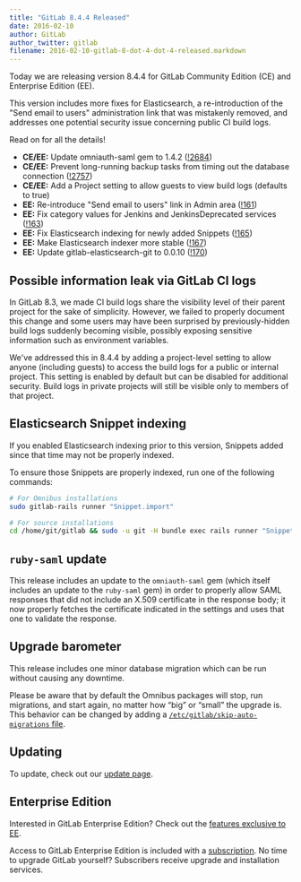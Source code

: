 ```yaml
---
title: "GitLab 8.4.4 Released"
date: 2016-02-10
author: GitLab
author_twitter: gitlab
filename: 2016-02-10-gitlab-8-dot-4-dot-4-released.markdown
---
```


Today we are releasing version 8.4.4 for GitLab Community Edition (CE) and
Enterprise Edition (EE).

This version includes more fixes for Elasticsearch, a re-introduction of the
"Send email to users" administration link that was mistakenly removed, and
addresses one potential security issue concerning public CI build logs.

Read on for all the details!

<!-- more -->

- **CE/EE:** Update omniauth-saml gem to 1.4.2 ([!2684])
- **CE/EE:** Prevent long-running backup tasks from timing out the database
  connection ([!2757])
- **CE/EE:** Add a Project setting to allow guests to view build logs (defaults
  to true)
- **EE:** Re-introduce "Send email to users" link in Admin area ([!161])
- **EE:** Fix category values for Jenkins and JenkinsDeprecated services ([!163])
- **EE:** Fix Elasticsearch indexing for newly added Snippets ([!165])
- **EE:** Make Elasticsearch indexer more stable ([!167])
- **EE:** Update gitlab-elasticsearch-git to 0.0.10 ([!170])

[!161]: https://gitlab.com/gitlab-org/gitlab-ee/merge_requests/161
[!163]: https://gitlab.com/gitlab-org/gitlab-ee/merge_requests/163
[!165]: https://gitlab.com/gitlab-org/gitlab-ee/merge_requests/165
[!167]: https://gitlab.com/gitlab-org/gitlab-ee/merge_requests/167
[!170]: https://gitlab.com/gitlab-org/gitlab-ee/merge_requests/170
[!2684]: https://gitlab.com/gitlab-org/gitlab-ce/merge_requests/2684
[!2757]: https://gitlab.com/gitlab-org/gitlab-ce/merge_requests/2757
[!2761]: https://gitlab.com/gitlab-org/gitlab-ce/merge_requests/2761

## Possible information leak via GitLab CI logs

In GitLab 8.3, we made CI build logs share the visibility level of their parent
project for the sake of simplicity. However, we failed to properly document this
change and some users may have been surprised by previously-hidden build logs
suddenly becoming visible, possibly exposing sensitive information such as
environment variables.

We've addressed this in 8.4.4 by adding a project-level setting to allow anyone
(including guests) to access the build logs for a public or internal project.
This setting is enabled by default but can be disabled for additional security.
Build logs in private projects will still be visible only to members of that
project.

## Elasticsearch Snippet indexing

If you enabled Elasticsearch indexing prior to this version, Snippets added
since that time may not be properly indexed.

To ensure those Snippets are properly indexed, run one of the following commands:

```sh
# For Omnibus installations
sudo gitlab-rails runner "Snippet.import"

# For source installations
cd /home/git/gitlab && sudo -u git -H bundle exec rails runner "Snippet.import"
```

## `ruby-saml` update

This release includes an update to the `omniauth-saml` gem (which itself
includes an update to the `ruby-saml` gem) in order to properly allow SAML
responses that did not include an X.509 certificate in the response body; it now
properly fetches the certificate indicated in the settings and uses that one to
validate the response.

## Upgrade barometer

This release includes one minor database migration which can be run without
causing any downtime.

Please be aware that by default the Omnibus packages will stop, run migrations,
and start again, no matter how “big” or “small” the upgrade is. This behavior
can be changed by adding a [`/etc/gitlab/skip-auto-migrations`
file](http://doc.gitlab.com/omnibus/update/README.html).

## Updating

To update, check out our [update page](https://about.gitlab.com/update).

## Enterprise Edition

Interested in GitLab Enterprise Edition? Check out the [features exclusive to
EE](https://about.gitlab.com/features/#enterprise).

Access to GitLab Enterprise Edition is included with a [subscription](http://www.gitlab.com/subscription/).
No time to upgrade GitLab yourself? Subscribers receive upgrade and installation
services.
